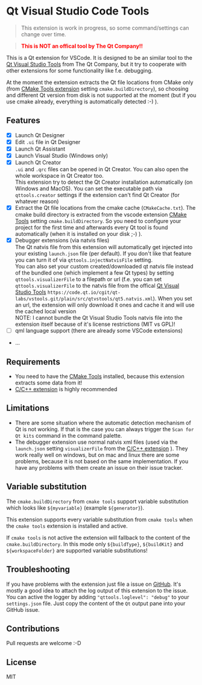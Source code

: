 # Qt Visual Studio Code Tools

> This extension is work in progress, so some command/settings can change over time.

> <span style="color:red; font-weight:bold;">This is NOT an offical tool by The Qt Company!!</span>

This is a Qt extension for VSCode. It is designed to be an similar tool to the [Qt Visual Studio Tools](https://marketplace.visualstudio.com/items?itemName=TheQtCompany.QtVisualStudioTools-19123) from The Qt Company, but it try to cooperate with other extensions for some functionality like f.e. debugging.

At the moment the extension extracts the Qt file locations from CMake only (from [CMake Tools extension](https://marketplace.visualstudio.com/items?itemName=ms-vscode.cmake-tools) setting `cmake.buildDirectory`), so choosing and different Qt version from disk is not supported at the moment (but if you use cmake already, everything is automatically detected :-) ).

## Features
* [x] Launch Qt Designer
* [x] Edit `.ui` file in Qt Designer
* [x] Launch Qt Assistant
* [x] Launch Visual Studio (Windows only) 
* [x] Launch Qt Creator<br>
  `.ui` and `.qrc` files can be opened in Qt Creator. You can also open the whole workspace in Qt Creator too.<br>
  This extension try to detect the Qt Creator installation automatically (on Windows and MacOS). You can set the executable path via `qttools.creator` settings if the extension can't find Qt Creator (for whatever reason)
* [x] Extract the Qt file locations from the cmake cache (`CMakeCache.txt`). The cmake build directory is extracted from the vscode extension [CMake Tools](https://marketplace.visualstudio.com/items?itemName=ms-vscode.cmake-tools) setting `cmake.buildDirectory`. 
  So you need to configure your project for the first time and afterwards every Qt tool is found automatically (when it is installed on your disk ;-) ).
* [x] Debugger extensions (via natvis files)<br>
  The Qt natvis file from this extension will automatically get injected into your existing `launch.json` file (per default). If you don't like that feature you can turn it of via `qttools.injectNatvisFile` setting.<br>
  You can also set your custom created/downloaded qt natvis file instead of the bundled one (which implement a few Qt types) by setting `qttools.visualizerFile` to a filepath or url (f.e. you can set `qttools.visualizerFile` to the natvis file from the offical [Qt Visual Studio Tools](https://code.qt.io/cgit/qt-labs/vstools.git/tree/src/qtvstools/qt5.natvis.xml) `https://code.qt.io/cgit/qt-labs/vstools.git/plain/src/qtvstools/qt5.natvis.xml`). When you set an url, the extension will only download it ones and cache it and will use the cached local version<br>
  NOTE: I cannot bundle the Qt Visual Studio Tools natvis file into the extension itself because of it's license restrictions (MIT vs GPL)!
* [ ] qml language support (there are already some VSCode extensions)
* ...

## Requirements
* You need to have the [CMake Tools](https://marketplace.visualstudio.com/items?itemName=ms-vscode.cmake-tools) installed, because this extension extracts some data from it!
* [C/C++ extension](https://marketplace.visualstudio.com/items?itemName=ms-vscode.cpptools) is highly recommended

## Limitations
* There are some situation where the automatic detection mechanism of Qt is not working. If that is the case you can always trigger the `Scan for Qt kits` command in the command palette.
* The debugger extension use normal natvis xml files (used via the `launch.json` setting `visualizerFile` from the [C/C++ extension](https://marketplace.visualstudio.com/items?itemName=ms-vscode.cpptools) ). They work really well on windows, but on mac and linux there are some problems, because it is not based on the same implementation. If you have any problems with them create an issue on their issue tracker.

## Variable substitution
The `cmake.buildDirectory` from `cmake tools` support variable substitution which looks like `${myvariable}` (example `${generator}`).

This extension supports every variable substitution from `cmake tools` when the `cmake tools` extension is installed and active.

If `cmake tools` is not active the extension will fallback to the content of the `cmake.buildDirectory`. In this mode only `${buildType}`, `${buildKit}` and `${workspaceFolder}` are supported variable substitutions!

## Troubleshooting
If you have problems with the extension just file a issue on [GitHub](https://github.com/tonka3000/vscode-qt-tools/issues). It's mostly a good idea to attach the log output of this extension to the issue. You can active the logger by adding `"qttools.loglevel": "debug"` to your `settings.json` file. Just copy the content of the `Qt` output pane into your GitHub issue.

## Contributions
Pull requests are welcome :-D

## License
MIT
